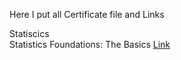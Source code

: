 Here I put all Certificate file and Links

Statiscics <br>
Statistics Foundations: The Basics [Link]()
